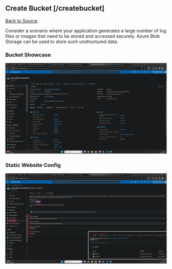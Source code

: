 ## Create Bucket [/createbucket]
[Back to Source](../README.md)

Consider a scenario where your application generates a large number of log files or images that need to be stored and accessed securely. Azure Blob Storage can be used to store such 
unstructured data.

### Bucket Showcase

![Alt text](image.png)

### Static Website Config

![Alt text](image-3.png)